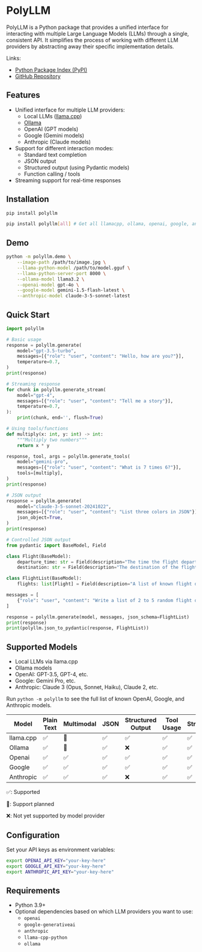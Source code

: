 # PolyLLM

PolyLLM is a Python package that provides a unified interface for interacting with multiple Large Language Models (LLMs) through a single, consistent API. It simplifies the process of working with different LLM providers by abstracting away their specific implementation details.

Links:
- [Python Package Index (PyPI)](https://pypi.org/project/polyllm/)
- [GitHub Repository](https://github.com/RoryMB/PolyLLM)

## Features

- Unified interface for multiple LLM providers:
  - Local LLMs ([llama.cpp](https://github.com/ggerganov/llama.cpp))
  - [Ollama](https://ollama.com)
  - OpenAI (GPT models)
  - Google (Gemini models)
  - Anthropic (Claude models)
- Support for different interaction modes:
  - Standard text completion
  - JSON output
  - Structured output (using Pydantic models)
  - Function calling / tools
- Streaming support for real-time responses

## Installation

```bash
pip install polyllm
```

```bash
pip install polyllm[all] # Get all llamacpp, ollama, openai, google, anthropic packages
```

## Demo

```bash
python -m polyllm.demo \
    --image-path /path/to/image.jpg \
    --llama-python-model /path/to/model.gguf \
    --llama-python-server-port 8000 \
    --ollama-model llama3.2 \
    --openai-model gpt-4o \
    --google-model gemini-1.5-flash-latest \
    --anthropic-model claude-3-5-sonnet-latest
```

## Quick Start

```python
import polyllm

# Basic usage
response = polyllm.generate(
    model="gpt-3.5-turbo",
    messages=[{"role": "user", "content": "Hello, how are you?"}],
    temperature=0.7,
)
print(response)

# Streaming response
for chunk in polyllm.generate_stream(
    model="gpt-4",
    messages=[{"role": "user", "content": "Tell me a story"}],
    temperature=0.7,
):
    print(chunk, end='', flush=True)

# Using tools/functions
def multiply(x: int, y: int) -> int:
    """Multiply two numbers"""
    return x * y

response, tool, args = polyllm.generate_tools(
    model="gemini-pro",
    messages=[{"role": "user", "content": "What is 7 times 6?"}],
    tools=[multiply],
)
print(response)

# JSON output
response = polyllm.generate(
    model="claude-3-5-sonnet-20241022",
    messages=[{"role": "user", "content": "List three colors in JSON"}],
    json_object=True,
)
print(response)

# Controlled JSON output
from pydantic import BaseModel, Field

class Flight(BaseModel):
    departure_time: str = Field(description="The time the flight departs")
    destination: str = Field(description="The destination of the flight")

class FlightList(BaseModel):
    flights: list[Flight] = Field(description="A list of known flight details")

messages = [
    {"role": "user", "content": "Write a list of 2 to 5 random flight details."}
]

response = polyllm.generate(model, messages, json_schema=FlightList)
print(response)
print(polyllm.json_to_pydantic(response, FlightList))
```

## Supported Models

- Local LLMs via llama.cpp
- Ollama models
- OpenAI: GPT-3.5, GPT-4, etc.
- Google: Gemini Pro, etc.
- Anthropic: Claude 3 (Opus, Sonnet, Haiku), Claude 2, etc.

Run `python -m polyllm` to see the full list of known OpenAI, Google, and Anthropic models.

| Model | Plain Text | Multimodal | JSON | Structured Output | Tool Usage | Streaming |
|-------|------------|------------|------|------------------|------------|-----------|
| llama.cpp | ✅ | 🔶 | ✅ | ✅ | ✅ | ✅ |
| Ollama | ✅ | 🔶 | ✅ | ❌ | ✅ | ✅ |
| Openai | ✅ | ✅ | ✅ | ✅ | ✅ | ✅ |
| Google | ✅ | ✅ | ✅ | ✅ | ✅ | ✅ |
| Anthropic | ✅ | ✅ | ✅ | ❌ | ✅ | ✅ |

✅: Supported

🔶: Support planned

❌: Not yet supported by model provider

## Configuration

Set your API keys as environment variables:

```bash
export OPENAI_API_KEY="your-key-here"
export GOOGLE_API_KEY="your-key-here"
export ANTHROPIC_API_KEY="your-key-here"
```

## Requirements

- Python 3.9+
- Optional dependencies based on which LLM providers you want to use:
  - `openai`
  - `google-generativeai`
  - `anthropic`
  - `llama-cpp-python`
  - `ollama`
